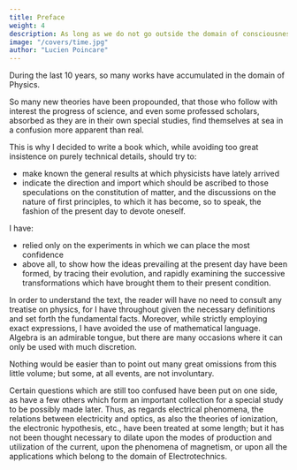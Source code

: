 ```yaml
---
title: Preface
weight: 4
description: As long as we do not go outside the domain of consciousness, the notion of time is relatively clear
image: "/covers/time.jpg"
author: "Lucien Poincare"
---
```


<!-- LUCIEN POINCARÉ
Inspéctéur-General de l'Instruction Publique -->

<!-- "LA PHYSIQUE MODERNE, SON ÉVOLUTION" -->

<!-- NEW YORK
D. APPLETON AND COMPANY
1909
 -->

<!-- Prefatory Note
M. Lucien Poincaré is one of the distinguished family of mathematicians which has during the last few years given a Minister of Finance to the Republic and a President to the Académie des Sciences. He is also one of the nineteen Inspectors-General of Public Instruction who are charged with the duty of visiting the different universities and lycées in France and of reporting upon the state of the studies there pursued. Hence he is in an excellent position to appreciate at its proper value the extraordinary change which has lately revolutionized physical science, while his official position has kept him aloof from the controversies aroused by the discovery of radium and by recent speculations on the constitution of matter.

M. Poincaré's object and method in writing the book are sufficiently explained in the preface which follows; but it may be remarked that the best of methods has its defects, and the excessive condensation which has alone made it possible to include the last decade's discoveries in physical science within a compass of some 300 pages has, perhaps, made the facts here noted assimilable with difficulty by the untrained reader. To remedy this as far as possible, I have prefixed to the present translation a table of contents so extended as to form a fairly complete digest of the book, while full indexes of authors and subjects have also been added. The few notes necessary either for better elucidation of the terms employed, or for giving account of discoveries made while these pages were passing through the press, may be distinguished from the author's own by the signature "ED."

THE EDITOR.

ROYAL INSTITUTION OF GREAT BRITAIN, April 1907. -->


During the last 10 years, so many works have accumulated in the domain of Physics. 

So many new theories have been propounded, that those who follow with interest the progress of science, and even some professed scholars, absorbed as they are in their own special studies, find themselves at sea in a confusion more apparent than real.

This is why I decided to write a book which, while avoiding too great insistence on purely technical details, should try to:
- make known the general results at which physicists have lately arrived
- indicate the direction and import which should be ascribed to those speculations on the constitution of matter, and the discussions on the nature of first principles, to which it has become, so to speak, the fashion of the present day to devote oneself.

I have:
- relied only on the experiments in which we can place the most confidence
- above all, to show how the ideas prevailing at the present day have been formed, by tracing their evolution, and rapidly examining the successive transformations which have brought them to their present condition.


In order to understand the text, the reader will have no need to consult any treatise on physics, for I have throughout given the necessary definitions and set forth the fundamental facts. Moreover, while strictly employing exact expressions, I have avoided the use of mathematical language. Algebra is an admirable tongue, but there are many occasions where it can only be used with much discretion.

Nothing would be easier than to point out many great omissions from this little volume; but some, at all events, are not involuntary.

Certain questions which are still too confused have been put on one side, as have a few others which form an important collection for a special study to be possibly made later. Thus, as regards electrical phenomena, the relations between electricity and optics, as also the theories of ionization, the electronic hypothesis, etc., have been treated at some length; but it has not been thought necessary to dilate upon the modes of production and utilization of the current, upon the phenomena of magnetism, or upon all the applications which belong to the domain of Electrotechnics.


